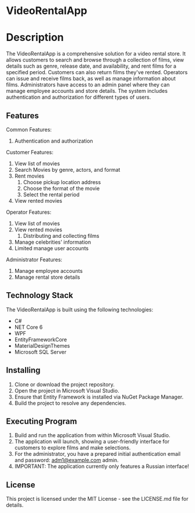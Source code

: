 # VideoRentalApp

# Description

The VideoRentalApp is a comprehensive solution for a video rental store. It allows customers to search and browse through a collection of films, view details such as genre, release date, and availability, and rent films for a specified period. Customers can also return films they've rented. Operators can issue and receive films back, as well as manage information about films. Administrators have access to an admin panel where they can manage employee accounts and store details. The system includes authentication and authorization for different types of users.

## Features

Common Features:
1. Authentication and authorization

Customer Features:
1. View list of movies
2. Search Movies by genre, actors, and format
3. Rent movies
   1. Choose pickup location address
   2. Choose the format of the movie
   3. Select the rental period
4. View rented movies

Operator Features:
1. View list of movies
2. View rented movies
   1. Distributing and collecting films
3. Manage celebrities' information
4. Limited manage user accounts

Administrator Features:
1. Manage employee accounts
2. Manage rental store details

## Technology Stack

The VideoRentalApp is built using the following technologies:

- C#
- NET Core 6
- WPF
- EntityFrameworkCore
- MaterialDesignThemes
- Microsoft SQL Server

## Installing

1. Clone or download the project repository.
2. Open the project in Microsoft Visual Studio.
3. Ensure that Entity Framework is installed via NuGet Package Manager.
4. Build the project to resolve any dependencies.

## Executing Program

1. Build and run the application from within Microsoft Visual Studio.
2. The application will launch, showing a user-friendly interface for customers to explore films and make selections.
3. For the administrator, you have a prepared initial authentication email and password: adm1@example.com admin.
4. IMPORTANT: The application currently only features a Russian interface!

## License

This project is licensed under the MIT License - see the LICENSE.md file for details.
